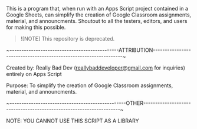 This is a program that, when run with an Apps Script project contained in a Google Sheets, can simplify the creation of Google Classroom assignments, material, and announcments. Shoutout to all the testers, editors, and users for making this possible.

> ![NOTE]
> This repository is deprecated.


~----------------------------------------------ATTRIBUTION-----------------------------------------------------------------~

Created by: Really Bad Dev (reallybaddeveloper@gmail.com for inquiries) entirely on Apps Script

Purpose: To simplify the creation of Google Classroom  assignments, material, and announcments.

~-------------------------------------------------OTHER--------------------------------------------------------------------~

NOTE: YOU CANNOT USE THIS SCRIPT AS A LIBRARY
